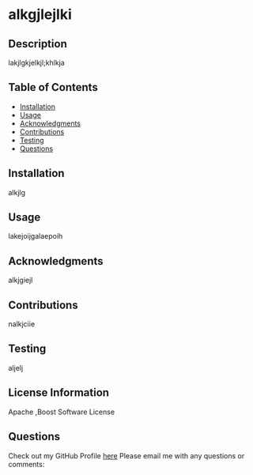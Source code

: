 
# alkgjlejlki

## Description
lakjlgkjelkjl;khlkja

## Table of Contents
* [Installation](#Installation)
* [Usage](#Usage)
* [Acknowledgments](#Acknowledgments)
* [Contributions](#Contributions)
* [Testing](#Testing)
* [Questions](#Questions)

## Installation
alkjlg

  
## Usage
lakejoijgalaepoih

  
## Acknowledgments
alkjgiejl

  
## Contributions
nalkjciie

  
## Testing
aljelj

  
## License Information
  Apache
    ,Boost Software License
      
## Questions
Check out my GitHub Profile [here](https://github.com/lakgike) 
Please email me with any questions or comments: <alkgjle>